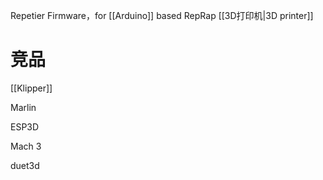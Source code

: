 
Repetier Firmware，for [[Arduino]] based RepRap [[3D打印机|3D printer]]

# 竞品

[[Klipper]]

Marlin

ESP3D

Mach 3

duet3d








